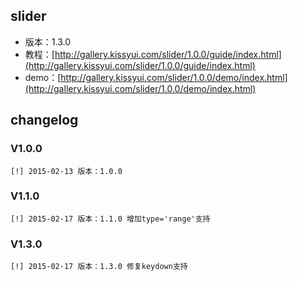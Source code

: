 ## slider

* 版本：1.3.0
* 教程：[http://gallery.kissyui.com/slider/1.0.0/guide/index.html](http://gallery.kissyui.com/slider/1.0.0/guide/index.html)
* demo：[http://gallery.kissyui.com/slider/1.0.0/demo/index.html](http://gallery.kissyui.com/slider/1.0.0/demo/index.html)

## changelog

### V1.0.0
    [!] 2015-02-13 版本：1.0.0

### V1.1.0
    [!] 2015-02-17 版本：1.1.0 增加type='range'支持
    
### V1.3.0
    [!] 2015-02-17 版本：1.3.0 修复keydown支持
